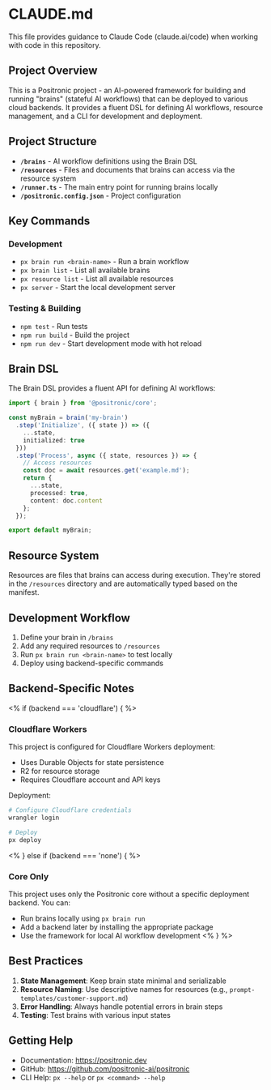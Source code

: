 # CLAUDE.md

This file provides guidance to Claude Code (claude.ai/code) when working with code in this repository.

## Project Overview

This is a Positronic project - an AI-powered framework for building and running "brains" (stateful AI workflows) that can be deployed to various cloud backends. It provides a fluent DSL for defining AI workflows, resource management, and a CLI for development and deployment.

## Project Structure

- **`/brains`** - AI workflow definitions using the Brain DSL
- **`/resources`** - Files and documents that brains can access via the resource system
- **`/runner.ts`** - The main entry point for running brains locally
- **`/positronic.config.json`** - Project configuration

## Key Commands

### Development

- `px brain run <brain-name>` - Run a brain workflow
- `px brain list` - List all available brains
- `px resource list` - List all available resources
- `px server` - Start the local development server

### Testing & Building

- `npm test` - Run tests
- `npm run build` - Build the project
- `npm run dev` - Start development mode with hot reload

## Brain DSL

The Brain DSL provides a fluent API for defining AI workflows:

```typescript
import { brain } from '@positronic/core';

const myBrain = brain('my-brain')
  .step('Initialize', ({ state }) => ({
    ...state,
    initialized: true
  }))
  .step('Process', async ({ state, resources }) => {
    // Access resources
    const doc = await resources.get('example.md');
    return {
      ...state,
      processed: true,
      content: doc.content
    };
  });

export default myBrain;
```

## Resource System

Resources are files that brains can access during execution. They're stored in the `/resources` directory and are automatically typed based on the manifest.

## Development Workflow

1. Define your brain in `/brains`
2. Add any required resources to `/resources`
3. Run `px brain run <brain-name>` to test locally
4. Deploy using backend-specific commands

## Backend-Specific Notes

<% if (backend === 'cloudflare') { %>
### Cloudflare Workers

This project is configured for Cloudflare Workers deployment:

- Uses Durable Objects for state persistence
- R2 for resource storage
- Requires Cloudflare account and API keys

Deployment:
```bash
# Configure Cloudflare credentials
wrangler login

# Deploy
px deploy
```
<% } else if (backend === 'none') { %>
### Core Only

This project uses only the Positronic core without a specific deployment backend. You can:

- Run brains locally using `px brain run`
- Add a backend later by installing the appropriate package
- Use the framework for local AI workflow development
<% } %>

## Best Practices

1. **State Management**: Keep brain state minimal and serializable
2. **Resource Naming**: Use descriptive names for resources (e.g., `prompt-templates/customer-support.md`)
3. **Error Handling**: Always handle potential errors in brain steps
4. **Testing**: Test brains with various input states

## Getting Help

- Documentation: https://positronic.dev
- GitHub: https://github.com/positronic-ai/positronic
- CLI Help: `px --help` or `px <command> --help`